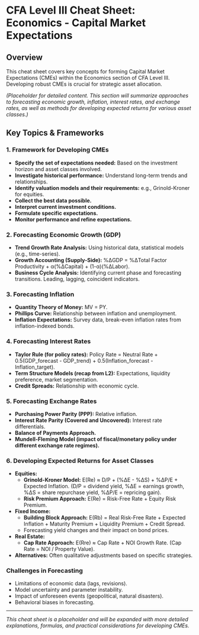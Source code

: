 # CFA Level III Cheat Sheet: Economics - Capital Market Expectations

## Overview
This cheat sheet covers key concepts for forming Capital Market Expectations (CMEs) within the Economics section of CFA Level III. Developing robust CMEs is crucial for strategic asset allocation.

*(Placeholder for detailed content. This section will summarize approaches to forecasting economic growth, inflation, interest rates, and exchange rates, as well as methods for developing expected returns for various asset classes.)*

## Key Topics & Frameworks

### 1. Framework for Developing CMEs
*   **Specify the set of expectations needed:** Based on the investment horizon and asset classes involved.
*   **Investigate historical performance:** Understand long-term trends and relationships.
*   **Identify valuation models and their requirements:** e.g., Grinold-Kroner for equities.
*   **Collect the best data possible.**
*   **Interpret current investment conditions.**
*   **Formulate specific expectations.**
*   **Monitor performance and refine expectations.**

### 2. Forecasting Economic Growth (GDP)
*   **Trend Growth Rate Analysis:** Using historical data, statistical models (e.g., time-series).
*   **Growth Accounting (Supply-Side):** %ΔGDP = %ΔTotal Factor Productivity + α(%ΔCapital) + (1-α)(%ΔLabor).
*   **Business Cycle Analysis:** Identifying current phase and forecasting transitions. Leading, lagging, coincident indicators.

### 3. Forecasting Inflation
*   **Quantity Theory of Money:** MV = PY.
*   **Phillips Curve:** Relationship between inflation and unemployment.
*   **Inflation Expectations:** Survey data, break-even inflation rates from inflation-indexed bonds.

### 4. Forecasting Interest Rates
*   **Taylor Rule (for policy rates):** Policy Rate = Neutral Rate + 0.5(GDP_forecast - GDP_trend) + 0.5(Inflation_forecast - Inflation_target).
*   **Term Structure Models (recap from L2):** Expectations, liquidity preference, market segmentation.
*   **Credit Spreads:** Relationship with economic cycle.

### 5. Forecasting Exchange Rates
*   **Purchasing Power Parity (PPP):** Relative inflation.
*   **Interest Rate Parity (Covered and Uncovered):** Interest rate differentials.
*   **Balance of Payments Approach.**
*   **Mundell-Fleming Model (impact of fiscal/monetary policy under different exchange rate regimes).**

### 6. Developing Expected Returns for Asset Classes
*   **Equities:**
    *   **Grinold-Kroner Model:** E(Re) ≈ D/P + (%ΔE - %ΔS) + %ΔP/E + Expected Inflation. (D/P = dividend yield, %ΔE = earnings growth, %ΔS = share repurchase yield, %ΔP/E = repricing gain).
    *   **Risk Premium Approach:** E(Re) = Risk-Free Rate + Equity Risk Premium.
*   **Fixed Income:**
    *   **Building Block Approach:** E(Rb) = Real Risk-Free Rate + Expected Inflation + Maturity Premium + Liquidity Premium + Credit Spread.
    *   Forecasting yield changes and their impact on bond prices.
*   **Real Estate:**
    *   **Cap Rate Approach:** E(Rre) ≈ Cap Rate + NOI Growth Rate. (Cap Rate = NOI / Property Value).
*   **Alternatives:** Often qualitative adjustments based on specific strategies.

### Challenges in Forecasting
*   Limitations of economic data (lags, revisions).
*   Model uncertainty and parameter instability.
*   Impact of unforeseen events (geopolitical, natural disasters).
*   Behavioral biases in forecasting.

---

*This cheat sheet is a placeholder and will be expanded with more detailed explanations, formulas, and practical considerations for developing CMEs.*
